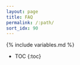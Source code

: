 ```yaml
---
layout: page
title: FAQ
permalink: /:path/
sort_idx: 90
---
```


{% include variables.md %}

* TOC
{:toc}

